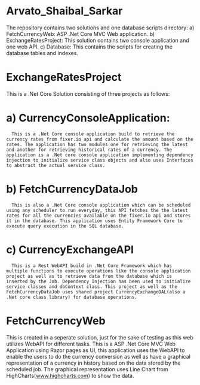 # Arvato_Shaibal_Sarkar

The repository contains two solutions and one database scripts directory:
a) FetchCurrencyWeb: ASP .Net Core MVC Web application.
b) ExchangeRatesProject: This solution contains two console application and one web API.
c) Database: This contains the scripts for creating the database tables and indexes.

# ExchangeRatesProject
This is a .Net Core Solution consisting of three projects as follows:
# a) CurrencyConsoleApplication: 
      This is a .Net Core console application build to retrieve the currency rates from fixer.io api and calculate the amount based on the rates. The application has two modules one for retrieving the latest and another for retrieving historical rates of a currency. The application is a .Net core console application implementing dependency injection to initialize service class objects and also uses Interfaces to abstract the actual service class.
# b) FetchCurrencyDataJob
      This is also a .Net Core console application which can be scheduled using any scheduler to run everyday, this API fetches the the latest rates for all the currencies available on the fixer.io api and stores it in the database. This application uses Entity Framework Core to execute query execution in the SQL database.
# c) CurrencyExchangeAPI
      This is a Rest WebAPI build in .Net Core Framework which has multiple functions to execute operations like the console application project as well as to retrieve data from the database which is inserted by the Job. Dependency Injection has been used to initialize service classes and dbContext class. This project as well as the FetchCurrencyDataJob uses shared project CurrencyExchangeDAL(also a .Net core class library) for database operations.

# FetchCurrencyWeb
This is created in a seperate solution, just for the sake of testing as this web utilizes WebAPI for different tasks. This is a ASP .Net Core MVC Web Application using Razor pages as UI, this application uses the WebAPI to enable the users to do the currency conversion as well as have a graphical representation of a currency in history based on the data stored by the scheduled job. The graphical representation uses Line Chart from HighCharts(www.highcharts.com) to show the data.
